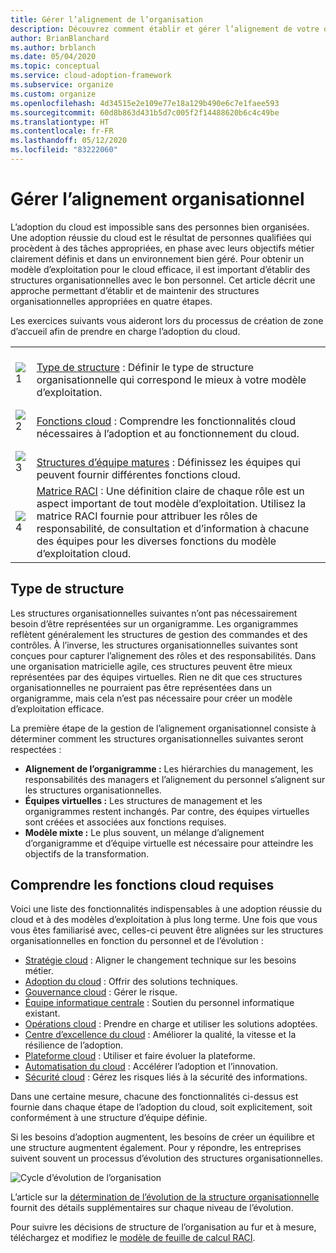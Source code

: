 ```yaml
---
title: Gérer l’alignement de l’organisation
description: Découvrez comment établir et gérer l’alignement de votre organisation à l’aide du Cloud Adoption Framework pour Azure.
author: BrianBlanchard
ms.author: brblanch
ms.date: 05/04/2020
ms.topic: conceptual
ms.service: cloud-adoption-framework
ms.subservice: organize
ms.custom: organize
ms.openlocfilehash: 4d34515e2e109e77e18a129b490e6c7e1faee593
ms.sourcegitcommit: 60d8b863d431b5d7c005f2f14488620b6c4c49be
ms.translationtype: HT
ms.contentlocale: fr-FR
ms.lasthandoff: 05/12/2020
ms.locfileid: "83222060"
---
```

# <a name="manage-organizational-alignment"></a>Gérer l’alignement organisationnel

L’adoption du cloud est impossible sans des personnes bien organisées. Une adoption réussie du cloud est le résultat de personnes qualifiées qui procèdent à des tâches appropriées, en phase avec leurs objectifs métier clairement définis et dans un environnement bien géré. Pour obtenir un modèle d’exploitation pour le cloud efficace, il est important d’établir des structures organisationnelles avec le bon personnel. Cet article décrit une approche permettant d’établir et de maintenir des structures organisationnelles appropriées en quatre étapes.

Les exercices suivants vous aideront lors du processus de création de zone d’accueil afin de prendre en charge l’adoption du cloud.

<!-- markdownlint-disable MD033 -->

| | |
|---|---|
| ![1](../_Images/icons/1.png)     | <br>[Type de structure](#structure-type) : Définir le type de structure organisationnelle qui correspond le mieux à votre modèle d’exploitation.                                |
| ![2](../_Images/icons/2.png)     | <br>[Fonctions cloud](#understand-required-cloud-functions) : Comprendre les fonctionnalités cloud nécessaires à l’adoption et au fonctionnement du cloud.                                |
| ![3](../_Images/icons/3.png)     | <br>[Structures d’équipe matures](./organization-structures.md) : Définissez les équipes qui peuvent fournir différentes fonctions cloud.                                |
| ![4](../_Images/icons/4.png)      | [Matrice RACI](./raci-alignment.md) : Une définition claire de chaque rôle est un aspect important de tout modèle d’exploitation. Utilisez la matrice RACI fournie pour attribuer les rôles de responsabilité, de consultation et d’information à chacune des équipes pour les diverses fonctions du modèle d’exploitation cloud.                        |

## <a name="structure-type"></a>Type de structure

Les structures organisationnelles suivantes n’ont pas nécessairement besoin d’être représentées sur un organigramme. Les organigrammes reflètent généralement les structures de gestion des commandes et des contrôles. À l’inverse, les structures organisationnelles suivantes sont conçues pour capturer l’alignement des rôles et des responsabilités. Dans une organisation matricielle agile, ces structures peuvent être mieux représentées par des équipes virtuelles. Rien ne dit que ces structures organisationnelles ne pourraient pas être représentées dans un organigramme, mais cela n’est pas nécessaire pour créer un modèle d’exploitation efficace.

La première étape de la gestion de l’alignement organisationnel consiste à déterminer comment les structures organisationnelles suivantes seront respectées :

- **Alignement de l’organigramme :** Les hiérarchies du management, les responsabilités des managers et l’alignement du personnel s’alignent sur les structures organisationnelles.
- **Équipes virtuelles :** Les structures de management et les organigrammes restent inchangés. Par contre, des équipes virtuelles sont créées et associées aux fonctions requises.
- **Modèle mixte :** Le plus souvent, un mélange d’alignement d’organigramme et d’équipe virtuelle est nécessaire pour atteindre les objectifs de la transformation.

## <a name="understand-required-cloud-functions"></a>Comprendre les fonctions cloud requises

Voici une liste des fonctionnalités indispensables à une adoption réussie du cloud et à des modèles d’exploitation à plus long terme. Une fois que vous vous êtes familiarisé avec, celles-ci peuvent être alignées sur les structures organisationnelles en fonction du personnel et de l’évolution :

- [Stratégie cloud](./cloud-strategy.md) : Aligner le changement technique sur les besoins métier.
- [Adoption du cloud](./cloud-adoption.md) : Offrir des solutions techniques.
- [Gouvernance cloud](./cloud-governance.md) : Gérer le risque.
- [Équipe informatique centrale](./central-it.md) : Soutien du personnel informatique existant.
- [Opérations cloud](./cloud-operations.md) : Prendre en charge et utiliser les solutions adoptées.
- [Centre d’excellence du cloud](./cloud-center-of-excellence.md) : Améliorer la qualité, la vitesse et la résilience de l’adoption.
- [Plateforme cloud](./cloud-platform.md) : Utiliser et faire évoluer la plateforme.
- [Automatisation du cloud](./cloud-automation.md) : Accélérer l’adoption et l’innovation.
- [Sécurité cloud](./cloud-security.md) : Gérez les risques liés à la sécurité des informations.

Dans une certaine mesure, chacune des fonctionnalités ci-dessus est fournie dans chaque étape de l’adoption du cloud, soit explicitement, soit conformément à une structure d’équipe définie.

Si les besoins d’adoption augmentent, les besoins de créer un équilibre et une structure augmentent également. Pour y répondre, les entreprises suivent souvent un processus d’évolution des structures organisationnelles.

![Cycle d’évolution de l’organisation](../_images/ready/org-ready-maturity.png)

L’article sur la [détermination de l’évolution de la structure organisationnelle](./organization-structures.md) fournit des détails supplémentaires sur chaque niveau de l’évolution.

Pour suivre les décisions de structure de l’organisation au fur et à mesure, téléchargez et modifiez le [modèle de feuille de calcul RACI](https://archcenter.blob.core.windows.net/cdn/fusion/management/raci-template.xlsx).
